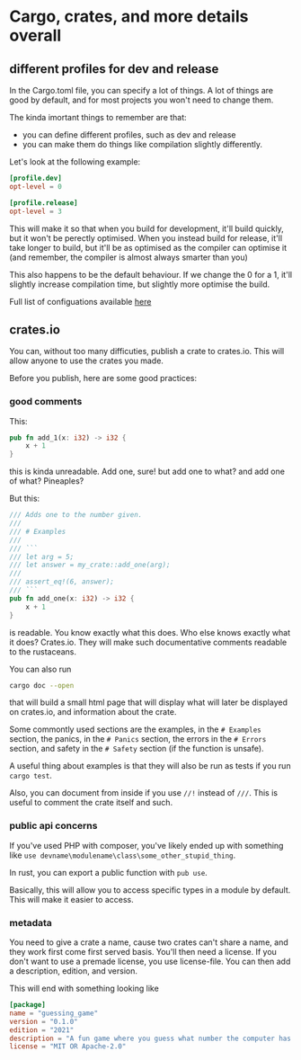 # Cargo, crates, and more details overall

## different profiles for dev and release

In the Cargo.toml file, you can specify a lot of things.
A lot of things are good by default, and for most projects you won't need to change them.

The kinda imortant things to remember are that:

- you can define different profiles, such as dev and release
- you can make them do things like compilation slightly differently.

Let's look at the following example:

```toml
[profile.dev]
opt-level = 0

[profile.release]
opt-level = 3
```

This will make it so that when you build for development, it'll build quickly, but it won't be perectly optimised.
When you instead build for release, it'll take longer to build, but it'll be as optimised as the compiler can optimise it (and remember, the compiler is almost always smarter than you)

This also happens to be the default behaviour.
If we change the 0 for a 1, it'll slightly increase compilation time, but slightly more optimise the build.

Full list of configuations available [here](https://doc.rust-lang.org/cargo/reference/profiles.html)

## crates.io

You can, without too many difficuties, publish a crate to crates.io. This will allow anyone to use the crates you made.

Before you publish, here are some good practices:

### good comments

This:

```rs
pub fn add_1(x: i32) -> i32 {
    x + 1
}
```

this is kinda unreadable.
Add one, sure! but add one to what? and add one of what? Pineaples?

But this:

```rs
/// Adds one to the number given.
///
/// # Examples
///
/// ```
/// let arg = 5;
/// let answer = my_crate::add_one(arg);
///
/// assert_eq!(6, answer);
/// ```
pub fn add_one(x: i32) -> i32 {
    x + 1
}
```

is readable. You know exactly what this does. Who else knows exactly what it does? Crates.io. They will make such documentative comments readable to the rustaceans.

You can also run

```sh
cargo doc --open
```

that will build a small html page that will display what will later be displayed on crates.io, and information about the crate.

Some commontly used sections are the examples, in the `# Examples` section, the panics, in the `# Panics` section, the errors in the `# Errors` section, and safety in the `# Safety` section (if the function is unsafe).

A useful thing about examples is that they will also be run as tests if you run `cargo test`.

Also, you can document from inside if you use `//!` instead of `///`.  This is useful to comment the crate itself and such.

### public api concerns

If you've used PHP with composer, you've likely ended up with something like `use devname\modulename\class\some_other_stupid_thing`.

In rust, you can export a public function with `pub use`.

Basically, this will allow you to access specific types in a module by default. This will make it easier to access.

### metadata

You need to give a crate a name, cause two crates can't share a name, and they work first come first served basis.
You'll then need a license. If you don't want to use a premade license, you use license-file. You can then add a description, edition, and version.

This will end with something looking like

```toml
[package]
name = "guessing_game"
version = "0.1.0"
edition = "2021"
description = "A fun game where you guess what number the computer has chosen."
license = "MIT OR Apache-2.0"
```
